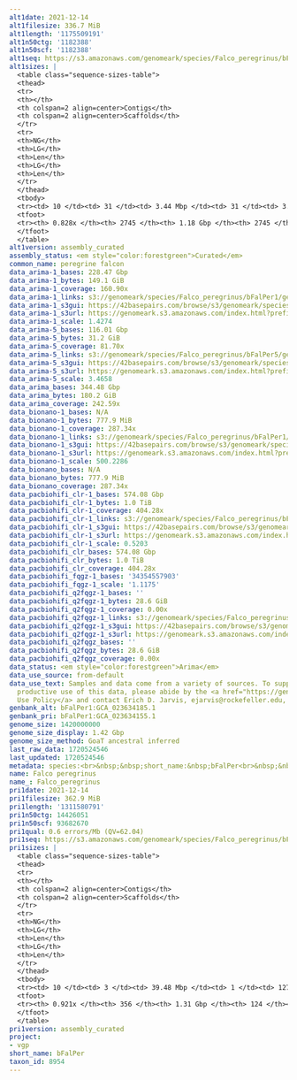 ```yaml
---
alt1date: 2021-12-14
alt1filesize: 336.7 MiB
alt1length: '1175509191'
alt1n50ctg: '1182388'
alt1n50scf: '1182388'
alt1seq: https://s3.amazonaws.com/genomeark/species/Falco_peregrinus/bFalPer1/assembly_curated/bFalPer1.alt.cur.20211214.fasta.gz
alt1sizes: |
  <table class="sequence-sizes-table">
  <thead>
  <tr>
  <th></th>
  <th colspan=2 align=center>Contigs</th>
  <th colspan=2 align=center>Scaffolds</th>
  </tr>
  <tr>
  <th>NG</th>
  <th>LG</th>
  <th>Len</th>
  <th>LG</th>
  <th>Len</th>
  </tr>
  </thead>
  <tbody>
  <tr><td> 10 </td><td> 31 </td><td> 3.44 Mbp </td><td> 31 </td><td> 3.44 Mbp </td></tr><tr><td> 20 </td><td> 79 </td><td> 2.63 Mbp </td><td> 79 </td><td> 2.63 Mbp </td></tr><tr><td> 30 </td><td> 140 </td><td> 2.00 Mbp </td><td> 140 </td><td> 2.00 Mbp </td></tr><tr><td> 40 </td><td> 221 </td><td> 1.52 Mbp </td><td> 221 </td><td> 1.52 Mbp </td></tr><tr style="background-color:#cccccc;"><td> 50 </td><td> 327 </td><td> 1.18 Mbp </td><td> 327 </td><td> 1.18 Mbp </td></tr><tr><td> 60 </td><td> 472 </td><td> 0.80 Mbp </td><td> 472 </td><td> 0.80 Mbp </td></tr><tr><td> 70 </td><td> 711 </td><td> 441.76 Kbp </td><td> 711 </td><td> 441.76 Kbp </td></tr><tr><td> 80 </td><td> 1434 </td><td> 62.59 Kbp </td><td> 1434 </td><td> 62.59 Kbp </td></tr><tr><td> 90 </td><td> 0 </td><td>  </td><td> 0 </td><td>  </td></tr><tr><td> 100 </td><td> 0 </td><td>  </td><td> 0 </td><td>  </td></tr></tbody>
  <tfoot>
  <tr><th> 0.828x </th><th> 2745 </th><th> 1.18 Gbp </th><th> 2745 </th><th> 1.18 Gbp </th></tr>
  </tfoot>
  </table>
alt1version: assembly_curated
assembly_status: <em style="color:forestgreen">Curated</em>
common_name: peregrine falcon
data_arima-1_bases: 228.47 Gbp
data_arima-1_bytes: 149.1 GiB
data_arima-1_coverage: 160.90x
data_arima-1_links: s3://genomeark/species/Falco_peregrinus/bFalPer1/genomic_data/arima/<br>
data_arima-1_s3gui: https://42basepairs.com/browse/s3/genomeark/species/Falco_peregrinus/bFalPer1/genomic_data/arima/
data_arima-1_s3url: https://genomeark.s3.amazonaws.com/index.html?prefix=species/Falco_peregrinus/bFalPer1/genomic_data/arima/
data_arima-1_scale: 1.4274
data_arima-5_bases: 116.01 Gbp
data_arima-5_bytes: 31.2 GiB
data_arima-5_coverage: 81.70x
data_arima-5_links: s3://genomeark/species/Falco_peregrinus/bFalPer5/genomic_data/arima/<br>
data_arima-5_s3gui: https://42basepairs.com/browse/s3/genomeark/species/Falco_peregrinus/bFalPer5/genomic_data/arima/
data_arima-5_s3url: https://genomeark.s3.amazonaws.com/index.html?prefix=species/Falco_peregrinus/bFalPer5/genomic_data/arima/
data_arima-5_scale: 3.4658
data_arima_bases: 344.48 Gbp
data_arima_bytes: 180.2 GiB
data_arima_coverage: 242.59x
data_bionano-1_bases: N/A
data_bionano-1_bytes: 777.9 MiB
data_bionano-1_coverage: 287.34x
data_bionano-1_links: s3://genomeark/species/Falco_peregrinus/bFalPer1/genomic_data/bionano/<br>
data_bionano-1_s3gui: https://42basepairs.com/browse/s3/genomeark/species/Falco_peregrinus/bFalPer1/genomic_data/bionano/
data_bionano-1_s3url: https://genomeark.s3.amazonaws.com/index.html?prefix=species/Falco_peregrinus/bFalPer1/genomic_data/bionano/
data_bionano-1_scale: 500.2286
data_bionano_bases: N/A
data_bionano_bytes: 777.9 MiB
data_bionano_coverage: 287.34x
data_pacbiohifi_clr-1_bases: 574.08 Gbp
data_pacbiohifi_clr-1_bytes: 1.0 TiB
data_pacbiohifi_clr-1_coverage: 404.28x
data_pacbiohifi_clr-1_links: s3://genomeark/species/Falco_peregrinus/bFalPer1/genomic_data/pacbio_hifi/<br>
data_pacbiohifi_clr-1_s3gui: https://42basepairs.com/browse/s3/genomeark/species/Falco_peregrinus/bFalPer1/genomic_data/pacbio_hifi/
data_pacbiohifi_clr-1_s3url: https://genomeark.s3.amazonaws.com/index.html?prefix=species/Falco_peregrinus/bFalPer1/genomic_data/pacbio_hifi/
data_pacbiohifi_clr-1_scale: 0.5203
data_pacbiohifi_clr_bases: 574.08 Gbp
data_pacbiohifi_clr_bytes: 1.0 TiB
data_pacbiohifi_clr_coverage: 404.28x
data_pacbiohifi_fqgz-1_bases: '34354557903'
data_pacbiohifi_fqgz-1_scale: '1.1175'
data_pacbiohifi_q2fqgz-1_bases: ''
data_pacbiohifi_q2fqgz-1_bytes: 28.6 GiB
data_pacbiohifi_q2fqgz-1_coverage: 0.00x
data_pacbiohifi_q2fqgz-1_links: s3://genomeark/species/Falco_peregrinus/bFalPer1/genomic_data/pacbiohifi_q2fqgz/<br>
data_pacbiohifi_q2fqgz-1_s3gui: https://42basepairs.com/browse/s3/genomeark/species/Falco_peregrinus/bFalPer1/genomic_data/pacbiohifi_q2fqgz/
data_pacbiohifi_q2fqgz-1_s3url: https://genomeark.s3.amazonaws.com/index.html?prefix=species/Falco_peregrinus/bFalPer1/genomic_data/pacbiohifi_q2fqgz/
data_pacbiohifi_q2fqgz_bases: ''
data_pacbiohifi_q2fqgz_bytes: 28.6 GiB
data_pacbiohifi_q2fqgz_coverage: 0.00x
data_status: <em style="color:forestgreen">Arima</em>
data_use_source: from-default
data_use_text: Samples and data come from a variety of sources. To support fair and
  productive use of this data, please abide by the <a href="https://genome10k.soe.ucsc.edu/data-use-policies/">Data
  Use Policy</a> and contact Erich D. Jarvis, ejarvis@rockefeller.edu, with any questions.
genbank_alt: bFalPer1:GCA_023634185.1
genbank_pri: bFalPer1:GCA_023634155.1
genome_size: 1420000000
genome_size_display: 1.42 Gbp
genome_size_method: GoaT ancestral inferred
last_raw_data: 1720524546
last_updated: 1720524546
metadata: species:<br>&nbsp;&nbsp;short_name:&nbsp;bFalPer<br>&nbsp;&nbsp;name:&nbsp;Falco&nbsp;peregrinus<br>&nbsp;&nbsp;taxon_id:&nbsp;8954<br>&nbsp;&nbsp;common_name:&nbsp;peregrine&nbsp;falcon<br>&nbsp;&nbsp;order:<br>&nbsp;&nbsp;&nbsp;&nbsp;name:&nbsp;Falconiformes<br>&nbsp;&nbsp;family:<br>&nbsp;&nbsp;&nbsp;&nbsp;name:&nbsp;Falconidae<br>&nbsp;&nbsp;individuals:<br>&nbsp;&nbsp;&nbsp;&nbsp;-&nbsp;short_name:&nbsp;bFalPer1<br>&nbsp;&nbsp;&nbsp;&nbsp;&nbsp;&nbsp;provider:&nbsp;Farooq&nbsp;Al-Ajli<br>&nbsp;&nbsp;&nbsp;&nbsp;&nbsp;&nbsp;sex:&nbsp;female<br>&nbsp;&nbsp;&nbsp;&nbsp;&nbsp;&nbsp;subspecies:<br>&nbsp;&nbsp;&nbsp;&nbsp;&nbsp;&nbsp;&nbsp;&nbsp;name:&nbsp;Falco&nbsp;peregrinus&nbsp;calidus<br>&nbsp;&nbsp;&nbsp;&nbsp;&nbsp;&nbsp;&nbsp;&nbsp;common_name:&nbsp;Siberian&nbsp;peregrine&nbsp;falcon<br>&nbsp;&nbsp;&nbsp;&nbsp;&nbsp;&nbsp;&nbsp;&nbsp;taxon_id:&nbsp;495983<br>&nbsp;&nbsp;&nbsp;&nbsp;-&nbsp;short_name:&nbsp;bFalPer5<br>&nbsp;&nbsp;&nbsp;&nbsp;&nbsp;&nbsp;biosample_id:&nbsp;SAMEA115433029<br>&nbsp;&nbsp;&nbsp;&nbsp;&nbsp;&nbsp;sex:<br>&nbsp;&nbsp;genome_size:&nbsp;1420000000<br>&nbsp;&nbsp;genome_size_method:&nbsp;GoaT&nbsp;ancestral&nbsp;inferred<br>&nbsp;&nbsp;project:&nbsp;[&nbsp;vgp&nbsp;]<br>
name: Falco peregrinus
name_: Falco_peregrinus
pri1date: 2021-12-14
pri1filesize: 362.9 MiB
pri1length: '1311580791'
pri1n50ctg: 14426051
pri1n50scf: 93682670
pri1qual: 0.6 errors/Mb (QV=62.04)
pri1seq: https://s3.amazonaws.com/genomeark/species/Falco_peregrinus/bFalPer1/assembly_curated/bFalPer1.pri.cur.20211214.fasta.gz
pri1sizes: |
  <table class="sequence-sizes-table">
  <thead>
  <tr>
  <th></th>
  <th colspan=2 align=center>Contigs</th>
  <th colspan=2 align=center>Scaffolds</th>
  </tr>
  <tr>
  <th>NG</th>
  <th>LG</th>
  <th>Len</th>
  <th>LG</th>
  <th>Len</th>
  </tr>
  </thead>
  <tbody>
  <tr><td> 10 </td><td> 3 </td><td> 39.48 Mbp </td><td> 1 </td><td> 127.34 Mbp </td></tr><tr><td> 20 </td><td> 7 </td><td> 33.42 Mbp </td><td> 2 </td><td> 122.91 Mbp </td></tr><tr><td> 30 </td><td> 11 </td><td> 28.25 Mbp </td><td> 3 </td><td> 122.59 Mbp </td></tr><tr><td> 40 </td><td> 17 </td><td> 18.20 Mbp </td><td> 4 </td><td> 115.61 Mbp </td></tr><tr style="background-color:#cccccc;"><td> 50 </td><td> 26 </td><td style="background-color:#88ff88;"> 14.43 Mbp </td><td> 5 </td><td style="background-color:#88ff88;"> 93.68 Mbp </td></tr><tr><td> 60 </td><td> 38 </td><td> 9.91 Mbp </td><td> 7 </td><td> 85.81 Mbp </td></tr><tr><td> 70 </td><td> 55 </td><td> 6.90 Mbp </td><td> 9 </td><td> 38.95 Mbp </td></tr><tr><td> 80 </td><td> 90 </td><td> 2.68 Mbp </td><td> 14 </td><td> 25.94 Mbp </td></tr><tr><td> 90 </td><td> 193 </td><td> 0.59 Mbp </td><td> 43 </td><td> 1.71 Mbp </td></tr><tr><td> 100 </td><td> 0 </td><td>  </td><td> 0 </td><td>  </td></tr></tbody>
  <tfoot>
  <tr><th> 0.921x </th><th> 356 </th><th> 1.31 Gbp </th><th> 124 </th><th> 1.31 Gbp </th></tr>
  </tfoot>
  </table>
pri1version: assembly_curated
project:
- vgp
short_name: bFalPer
taxon_id: 8954
---
```

